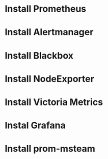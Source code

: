 # Install Prometheus 
# Install Alertmanager
# Install Blackbox
# Install NodeExporter
# Install Victoria Metrics
# Instal Grafana
# Install prom-msteam


